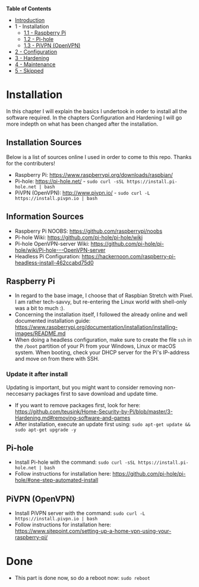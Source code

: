 **Table of Contents**
- [Introduction](https://github.com/teusink/Home-Security-by-Pi/blob/master/README.md)
- 1 - Installation
  - [1.1 - Raspberry Pi](#raspberry-pi)
  - [1.2 - Pi-hole](#pi-hole)
  - [1.3 - PiVPN (OpenVPN)](#pivpn-openvpn)
- [2 - Configuration](https://github.com/teusink/Home-Security-by-Pi/blob/master/2-Configuration.md)
- [3 - Hardening](https://github.com/teusink/Home-Security-by-Pi/blob/master/3-Hardening.md)
- [4 - Maintenance](https://github.com/teusink/Home-Security-by-Pi/blob/master/4-Maintenance.md)
- [5 - Skipped](https://github.com/teusink/Home-Security-by-Pi/blob/master/5-Skipped.md)

# Installation
In this chapter I will explain the basics I undertook in order to install all the software required. In the chapters Configuration and Hardening I will go more indepth on what has been changed after the installation.

## Installation Sources
Below is a list of sources online I used in order to come to this repo. Thanks for the contributers!
- Raspberry Pi: https://www.raspberrypi.org/downloads/raspbian/
- Pi-hole: https://pi-hole.net/ - `sudo curl -sSL https://install.pi-hole.net | bash`
- PiVPN (OpenVPN): http://www.pivpn.io/ - `sudo curl -L https://install.pivpn.io | bash`

## Information Sources
- Raspberry Pi NOOBS: https://github.com/raspberrypi/noobs
- Pi-hole Wiki: https://github.com/pi-hole/pi-hole/wiki
- Pi-hole OpenVPN-server Wiki: https://github.com/pi-hole/pi-hole/wiki/Pi-hole---OpenVPN-server
- Headless Pi Configuration: https://hackernoon.com/raspberry-pi-headless-install-462ccabd75d0

## Raspberry Pi
- In regard to the base image, I choose that of Raspbian Stretch with Pixel. I am rather tech-savvy, but re-entering the Linux world with shell-only was a bit to much :).
- Concerning the installation itself, I followed the already online and well documented installation guide: https://www.raspberrypi.org/documentation/installation/installing-images/README.md
- When doing a headless configuration, make sure to create the file `ssh` in the `/boot` partition of your Pi from your Windows, Linux or macOS system. When booting, check your DHCP server for the Pi's IP-address and move on from there with SSH.

### Update it after install
Updating is important, but you might want to consider removing non-neccesarry packages first to save download and update time.
- If you want to remove packages first, look for here: https://github.com/teusink/Home-Security-by-Pi/blob/master/3-Hardening.md#removing-software-and-games
- After installation, execute an update first using: `sudo apt-get update && sudo apt-get upgrade -y`

## Pi-hole
- Install Pi-hole with the command: `sudo curl -sSL https://install.pi-hole.net | bash`
- Follow instructions for installation here: https://github.com/pi-hole/pi-hole/#one-step-automated-install

## PiVPN (OpenVPN)
- Install PiVPN server with the command: `sudo curl -L https://install.pivpn.io | bash`
- Follow instructions for installation here: https://www.sitepoint.com/setting-up-a-home-vpn-using-your-raspberry-pi/

# Done
- This part is done now, so do a reboot now: `sudo reboot`
